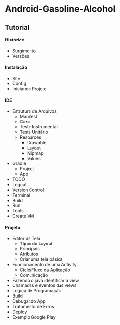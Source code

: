 # Android-Gasoline-Alcohol


## Tutorial

#### Histórico
- Surgimento
- Versões

#### Instalação
- Site
- Config
- Iniciando Projeto

#### IDE
- Estrutura de Arquivos
    - Manifest
    - Core
    - Teste Instrumental
    - Teste Unitário
    - Resources
        - Drawable
        - Layout
        - Mipmap
        - Values
- Gradle
    - Project 
    - App
- TODO
- Logcat
- Version Control
- Terminal
- Build
- Run
- Tools
- Create VM


#### Projeto
- Editor de Tela
    - Tipos de Layout
    - Principais
    - Atributos
    - Criar uma tela básica
- Funcionamento de uma Activity
    - Ciclo/Fluxo da Aplicação
    - Comunicação
- Fazendo o java identificar a view
- Chamadas e eventos das views
- Logica de Programação
- Build
- Debugando App
- Tratamento de Erros
- Deploy
- Exemplo Google Play





